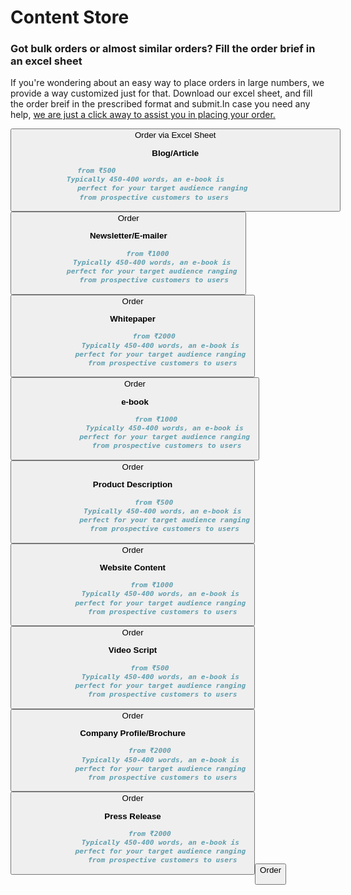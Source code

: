 #    Content Store

###    Got bulk orders or almost similar orders? Fill the order brief in an excel sheet

If you're  wondering about an easy way to place orders in large numbers, we provide a way customized just for that.
Download our excel sheet, and fill the order breif in the prescribed format and submit.In case you need any help, [we are just a click away to assist you in placing your order.](url) 

<button type ="button"> Order via Excel Sheet  
   
  
 **Blog/Article** 
```markdown
            from ₹500                                                 
            Typically 450-400 words, an e-book is                          
            perfect for your target audience ranging                  
            from prospective customers to users                      
```   
<button type ="button"> Order
     
**Newsletter/E-mailer**
```markdown
         from ₹1000
            Typically 450-400 words, an e-book is 
            perfect for your target audience ranging 
            from prospective customers to users
```
<button type ="button"> Order
  
**Whitepaper**
```markdown
          from ₹2000
              Typically 450-400 words, an e-book is 
              perfect for your target audience ranging 
              from prospective customers to users
```
<button type ="button"> Order 

  
 
**e-book**
```markdown
          from ₹1000
               Typically 450-400 words, an e-book is 
               perfect for your target audience ranging 
               from prospective customers to users
```
<button type ="button"> Order

**Product Description**
```markdown
          from ₹500
               Typically 450-400 words, an e-book is 
               perfect for your target audience ranging
               from prospective customers to users

```
<button type ="button"> Order
  
**Website Content**
```markdown
         from ₹1000
              Typically 450-400 words, an e-book is 
              perfect for your target audience ranging 
              from prospective customers to users
```
<button type ="button"> Order
 
**Video Script**
  
```markdown
        from ₹500
              Typically 450-400 words, an e-book is 
              perfect for your target audience ranging 
              from prospective customers to users
```
<button type ="button"> Order
  
**Company Profile/Brochure**
```markdown
        from ₹2000
              Typically 450-400 words, an e-book is 
              perfect for your target audience ranging 
              from prospective customers to users
 ```
<button type ="button"> Order

**Press Release**
```markdown
        from ₹2000
              Typically 450-400 words, an e-book is 
              perfect for your target audience ranging 
              from prospective customers to users
 ```
<button type ="button"> Order
